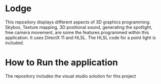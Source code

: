 # Lodge
This repository displays different aspects of 3D graphics programming.
Skybox, Texture mapping, 3D positional sound, generating the spotlight, free camera movement, are some the features programmed within this application.
It uses DirectX 11 and HLSL.
The HLSL code for a point light is included.

# How to Run the application
The repository includes the visual studio solution for this project

